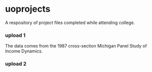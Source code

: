 # uoprojects
A respository of project files completed while attending college. 
### upload 1
The data comes from the 1987 cross-section Michigan Panel Study of Income Dynamics.
### upload 2
